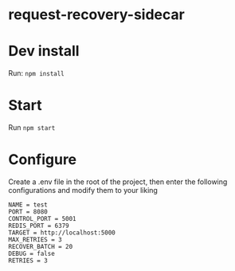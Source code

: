 # request-recovery-sidecar
 
# Dev install
Run: ```npm install```

# Start
Run ```npm start```

# Configure
Create a .env file in the root of the project, then enter the following configurations and modify them to your liking
```
NAME = test
PORT = 8080
CONTROL_PORT = 5001
REDIS_PORT = 6379
TARGET = http://localhost:5000
MAX_RETRIES = 3
RECOVER_BATCH = 20
DEBUG = false
RETRIES = 3
```
